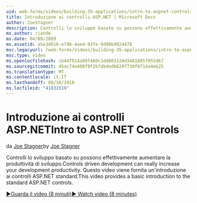 ```yaml
---
uid: web-forms/videos/building-35-applications/intro-to-aspnet-controls
title: Introduzione ai controlli ASP.NET | Microsoft Docs
author: JoeStagner
description: Controlli lo sviluppo basato su possono effettivamente aumentare la produttività di sviluppo. Questo video viene fornita un'introduzione ai controlli ASP.NET standard.
ms.author: riande
ms.date: 04/09/2009
ms.assetid: a5e3d616-e79b-4aed-93fe-9d96b9024478
msc.legacyurl: /web-forms/videos/building-35-applications/intro-to-aspnet-controls
msc.type: video
ms.openlocfilehash: cb44f914a99f460c1dd003120d3461685f055d67
ms.sourcegitcommit: 45ac74e400f9f2b7dbded66297730f6f14a4eb25
ms.translationtype: MT
ms.contentlocale: it-IT
ms.lasthandoff: 08/16/2018
ms.locfileid: "41831519"
---
```

<a name="intro-to-aspnet-controls"></a><span data-ttu-id="9d5bc-104">Introduzione ai controlli ASP.NET</span><span class="sxs-lookup"><span data-stu-id="9d5bc-104">Intro to ASP.NET Controls</span></span>
====================
<span data-ttu-id="9d5bc-105">da [Joe Stagner](https://github.com/JoeStagner)</span><span class="sxs-lookup"><span data-stu-id="9d5bc-105">by [Joe Stagner](https://github.com/JoeStagner)</span></span>

<span data-ttu-id="9d5bc-106">Controlli lo sviluppo basato su possono effettivamente aumentare la produttività di sviluppo.</span><span class="sxs-lookup"><span data-stu-id="9d5bc-106">Controls driven development can really increase your development productivity.</span></span> <span data-ttu-id="9d5bc-107">Questo video viene fornita un'introduzione ai controlli ASP.NET standard.</span><span class="sxs-lookup"><span data-stu-id="9d5bc-107">This video provides a basic introduction to the standard ASP.NET controls.</span></span>

[<span data-ttu-id="9d5bc-108">&#9654;Guarda il video (8 minuti)</span><span class="sxs-lookup"><span data-stu-id="9d5bc-108">&#9654; Watch video (8 minutes)</span></span>](https://channel9.msdn.com/Blogs/ASP-NET-Site-Videos/intro-to-aspnet-controls)
